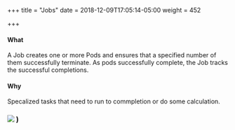 +++
title = "Jobs"
date = 2018-12-09T17:05:14-05:00
weight = 452

+++

#### What

A Job creates one or more Pods and ensures that a specified number of them successfully terminate. As pods successfully complete, the Job tracks the successful completions. 

#### Why

Specalized tasks that need to run to commpletion or do some calculation. 

### ![](/intro-k8s/images/kubernetes/job.png) ) 